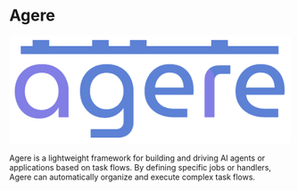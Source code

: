 # Agere

<p align="center">
    <img src="https://raw.githubusercontent.com/happyapplehorse/gptui-assets/main/imgs/agere_logo_transparent.png" alt="Logo">
</p>

Agere is a lightweight framework for building and driving AI agents or applications based on task flows.
By defining specific jobs or handlers, Agere can automatically organize and execute complex task flows.
